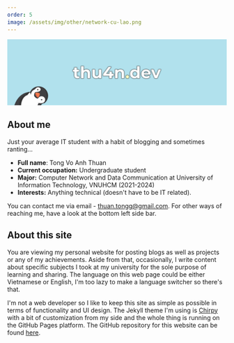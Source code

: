 ```yaml
---
order: 5
image: /assets/img/other/network-cu-lao.png
---
```


![banner](/assets/img/other/aboutBanner.png)

## About me
Just your average IT student with a habit of blogging and sometimes ranting...
- **Full name**: Tong Vo Anh Thuan
- **Current occupation:** Undergraduate student
- **Major:** Computer Network and Data Communication at University of Information Technology, VNUHCM (2021-2024)
- **Interests:** Anything technical (doesn't have to be IT related).

You can contact me via email - [thuan.tongg@gmail.com](mailto:thuan.tongg@gmail.com). For other ways of reaching me, have a look at the bottom left side bar.

## About this site
You are viewing my personal website for posting blogs as well as projects or any of my achievements. Aside from that, occasionally, I write content about specific subjects I took at my university for the sole purpose of learning and sharing. The language on this web page could be either Vietnamese or English, I'm too lazy to make a language switcher so there's that.

I'm not a web developer so I like to keep this site as simple as possible in terms of functionality and UI design. The Jekyll theme I'm using is [Chirpy](https://github.com/cotes2020/jekyll-theme-chirpy) with a bit of customization from my side and the whole thing is running on the GitHub Pages platform. The GitHub repository for this website can be found [here](https://github.com/thu4n/thu4n.github.io).

